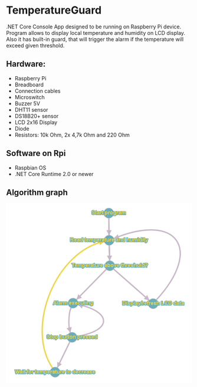 # TemperatureGuard
.NET Core Console App designed to be running on Raspberry Pi device.
Program allows to display local temperature and humidity on LCD display. Also it has built-in guard, that will trigger the alarm
if the temperature will exceed given threshold.

<h2>Hardware:</h2>
<ul>
  <li>Raspberry Pi</li>
  <li>Breadboard</li>
  <li>Connection cables</li>
  <li>Microswitch</li>
  <li>Buzzer 5V</li>
  <li>DHT11 sensor</li>
  <li>DS18B20+ sensor</li>
  <li>LCD 2x16 Display</li>
  <li>Diode</li>
  <li>Resistors: 10k Ohm, 2x 4,7k Ohm and 220 Ohm</li>
</ul>

<h2>Software on Rpi</h2>
<ul>
  <li>Raspbian OS</li>
  <li>.NET Core Runtime 2.0 or newer</li>
</ul>

<h2>Algorithm graph</h2>
<img src="https://github.com/chrzastek/TemperatureGuard/blob/master/algorithm.png?raw=true"/>
